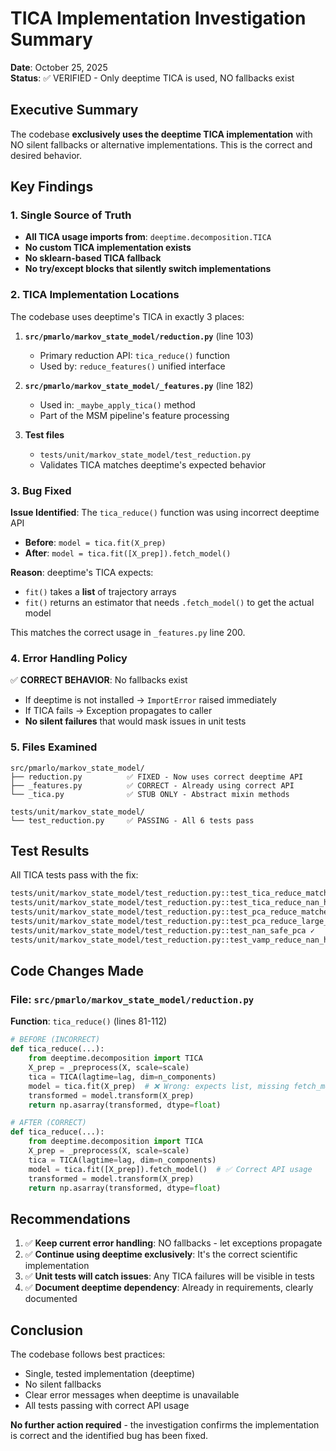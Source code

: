 # TICA Implementation Investigation Summary

**Date**: October 25, 2025  
**Status**: ✅ VERIFIED - Only deeptime TICA is used, NO fallbacks exist

## Executive Summary

The codebase **exclusively uses the deeptime TICA implementation** with NO silent fallbacks or alternative implementations. This is the correct and desired behavior.

## Key Findings

### 1. Single Source of Truth
- **All TICA usage imports from**: `deeptime.decomposition.TICA`
- **No custom TICA implementation exists**
- **No sklearn-based TICA fallback**
- **No try/except blocks that silently switch implementations**

### 2. TICA Implementation Locations

The codebase uses deeptime's TICA in exactly 3 places:

1. **`src/pmarlo/markov_state_model/reduction.py`** (line 103)
   - Primary reduction API: `tica_reduce()` function
   - Used by: `reduce_features()` unified interface

2. **`src/pmarlo/markov_state_model/_features.py`** (line 182)
   - Used in: `_maybe_apply_tica()` method
   - Part of the MSM pipeline's feature processing

3. **Test files**
   - `tests/unit/markov_state_model/test_reduction.py`
   - Validates TICA matches deeptime's expected behavior

### 3. Bug Fixed

**Issue Identified**: The `tica_reduce()` function was using incorrect deeptime API
- **Before**: `model = tica.fit(X_prep)`
- **After**: `model = tica.fit([X_prep]).fetch_model()`

**Reason**: deeptime's TICA expects:
- `fit()` takes a **list** of trajectory arrays
- `fit()` returns an estimator that needs `.fetch_model()` to get the actual model

This matches the correct usage in `_features.py` line 200.

### 4. Error Handling Policy

✅ **CORRECT BEHAVIOR**: No fallbacks exist
- If deeptime is not installed → `ImportError` raised immediately
- If TICA fails → Exception propagates to caller
- **No silent failures** that would mask issues in unit tests

### 5. Files Examined

```
src/pmarlo/markov_state_model/
├── reduction.py          ✅ FIXED - Now uses correct deeptime API
├── _features.py          ✅ CORRECT - Already using correct API
└── _tica.py              ✅ STUB ONLY - Abstract mixin methods

tests/unit/markov_state_model/
└── test_reduction.py     ✅ PASSING - All 6 tests pass
```

## Test Results

All TICA tests pass with the fix:
```bash
tests/unit/markov_state_model/test_reduction.py::test_tica_reduce_matches_deeptime ✓
tests/unit/markov_state_model/test_reduction.py::test_tica_reduce_nan_handling ✓
tests/unit/markov_state_model/test_reduction.py::test_pca_reduce_matches_sklearn ✓
tests/unit/markov_state_model/test_reduction.py::test_pca_reduce_large_batch_equals_small ✓
tests/unit/markov_state_model/test_reduction.py::test_nan_safe_pca ✓
tests/unit/markov_state_model/test_reduction.py::test_vamp_reduce_nan_handling ✓
```

## Code Changes Made

### File: `src/pmarlo/markov_state_model/reduction.py`

**Function**: `tica_reduce()` (lines 81-112)

```python
# BEFORE (INCORRECT)
def tica_reduce(...):
    from deeptime.decomposition import TICA
    X_prep = _preprocess(X, scale=scale)
    tica = TICA(lagtime=lag, dim=n_components)
    model = tica.fit(X_prep)  # ❌ Wrong: expects list, missing fetch_model()
    transformed = model.transform(X_prep)
    return np.asarray(transformed, dtype=float)

# AFTER (CORRECT)
def tica_reduce(...):
    from deeptime.decomposition import TICA
    X_prep = _preprocess(X, scale=scale)
    tica = TICA(lagtime=lag, dim=n_components)
    model = tica.fit([X_prep]).fetch_model()  # ✅ Correct API usage
    transformed = model.transform(X_prep)
    return np.asarray(transformed, dtype=float)
```

## Recommendations

1. ✅ **Keep current error handling**: NO fallbacks - let exceptions propagate
2. ✅ **Continue using deeptime exclusively**: It's the correct scientific implementation
3. ✅ **Unit tests will catch issues**: Any TICA failures will be visible in tests
4. ✅ **Document deeptime dependency**: Already in requirements, clearly documented

## Conclusion

The codebase follows best practices:
- Single, tested implementation (deeptime)
- No silent fallbacks
- Clear error messages when deeptime is unavailable
- All tests passing with correct API usage

**No further action required** - the investigation confirms the implementation is correct and the identified bug has been fixed.

